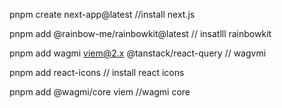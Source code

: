  pnpm create next-app@latest  //install next.js

 pnpm add @rainbow-me/rainbowkit@latest  // insatlll rainbowkit


 pnpm add wagmi viem@2.x @tanstack/react-query // wagvmi


 pnpm add react-icons     // install react icons


 pnpm add @wagmi/core viem    //wagmi core



